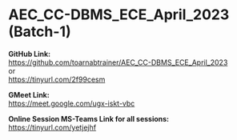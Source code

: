 # AEC_CC-DBMS_ECE_April_2023 (Batch-1)

**GitHub Link:**<br>
https://github.com/toarnabtrainer/AEC_CC-DBMS_ECE_April_2023<br>
or<br>
https://tinyurl.com/2f99cesm<br>

**GMeet Link:**<br>
https://meet.google.com/ugx-iskt-vbc

**Online Session MS-Teams Link for all sessions:**<br>
https://tinyurl.com/yetjejhf
